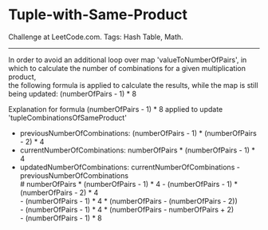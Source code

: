# Tuple-with-Same-Product
Challenge at LeetCode.com. Tags: Hash Table, Math.

--------------------------------------------------------------------------------------------------------------------------------------------------------------------------------
In order to avoid an additional loop over map 'valueToNumberOfPairs', in which to calculate the number of combinations for a given multiplication product,<br/>
the following formula is applied to calculate the results, while the map is still being updated:  (numberOfPairs - 1) * 8
 
Explanation for formula (numberOfPairs - 1) * 8 applied to update 'tupleCombinationsOfSameProduct'  

- previousNumberOfCombinations:   (numberOfPairs - 1) * (numberOfPairs - 2) * 4<br/>
- currentNumberOfCombinations:    numberOfPairs * (numberOfPairs - 1) * 4<br/>
- updatedNumberOfCombinations:    currentNumberOfCombinations - previousNumberOfCombinations<br/>
                                 # numberOfPairs * (numberOfPairs - 1) * 4 - (numberOfPairs - 1) * (numberOfPairs - 2) * 4<br/>
                                - (numberOfPairs - 1) * 4 * (numberOfPairs - (numberOfPairs - 2))<br/>
                                - (numberOfPairs - 1) * 4 * (numberOfPairs - numberOfPairs + 2)<br/>
                                - (numberOfPairs - 1) * 8<br/> 
